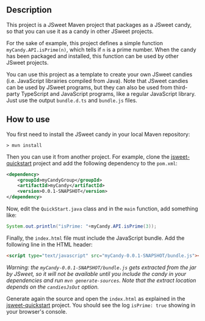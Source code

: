 
## Description

This project is a JSweet Maven project that packages as a JSweet candy, so that you can use it as a candy in other JSweet projects. 

For the sake of example, this project defines a simple function ``myCandy.API.isPrime(n)``, which tells if ``n`` is a prime number. When the candy has been packaged and installed, this function can be used by other JSweet projects.

You can use this project as a template to create your own JSweet candies (i.e. JavaScript librairies compiled from Java). Note that JSweet candies can be used by JSweet programs, but they can also be used from third-party TypeScript and JavaScript programs, like a regular JavaScript library. Just use the output ``bundle.d.ts`` and ``bundle.js`` files.

## How to use

You first need to install the JSweet candy in your local Maven repository:

```
> mvn install
```

Then you can use it from another project. For example, clone the [jsweet-quickstart](https://github.com/cincheo/jsweet-quickstart) project and add the following dependency to the ``pom.xml``:

```xml
<dependency>
	<groupId>myCandyGroup</groupId>
	<artifactId>myCandy</artifactId>
	<version>0.0.1-SNAPSHOT</version>
</dependency>
```

Now, edit the ``QuickStart.java`` class and in the ``main`` function, add something like:

```java
System.out.println("isPrime: "+myCandy.API.isPrime(3));
```

Finally, the ``index.html`` file must include the JavaScript bundle. Add the following line in the HTML header:

```html
<script type="text/javascript" src="myCandy-0.0.1-SNAPSHOT/bundle.js"></script>
```

*Warning: the ``myCandy-0.0.1-SNAPSHOT/bundle.js`` gets extracted from the jar by JSweet, so it will not be available until you include the candy in your dependencies and run ``mvn generate-sources``. Note that the extract location depends on the ``candiesJsOut`` option.*

Generate again the source and open the ``index.html`` as explained in the [jsweet-quickstart](https://github.com/cincheo/jsweet-quickstart) project. You should see the log ``isPrime: true`` showing in your browser's console.

